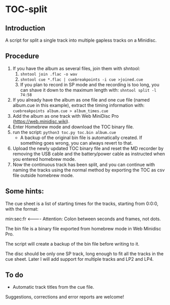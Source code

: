 # TOC-split

## Introduction

A script for split a single track into multiple gapless tracks on a Minidisc.

## Procedure

1. If you have the album as several files, join them with shntool:
   1. `shntool join .flac -o wav`
   2. `shntool cue *.flac | cuebreakpoints -i cue >joined.cue `
   3. If you plan to record in SP mode and the recording is too long, you can shave it down to the maximum length with: `shntool split -l 74:58`
2. If you already have the album as one file and one cue file (named album.cue in this example), extract the timing information with: `cuebreakpoints album.cue > album_times.cue`
3. Add the album as one track with Web MiniDisc Pro (https://web.minidisc.wiki).
4. Enter Homebrew mode and download the TOC binary file.
5. run the script: `python3 toc.py toc.bin album.cue`
   - A backup of the original bin file is automatically created. If something goes wrong, you can always revert to that. 
6. Upload the newly updated TOC binary file and reset the MD recorder by removing the USB cable and the battery/power cable as instructed when you entered homebrew mode.
7. Now the continuous track has been split, and you can continue with naming the tracks using the normal method by exporting the TOC as csv file outside homebrew mode. 

## Some hints:
The cue sheet is a list of starting times for the tracks, starting from 0:0:0, with the format:

min:sec:fr <---- Attention: Colon between seconds and frames, not dots.

The bin file is a binary file exported from homebrew mode in Web Minidisc Pro.

The script will create a backup of the bin file before writing to it.

The disc should be only one SP track, long enough to fit all the tracks in the cue sheet. Later I will add support for multiple tracks and LP2 and LP4.

## To do
- Automatic track titles from the cue file.

Suggestions, corrections and error reports are welcome!
